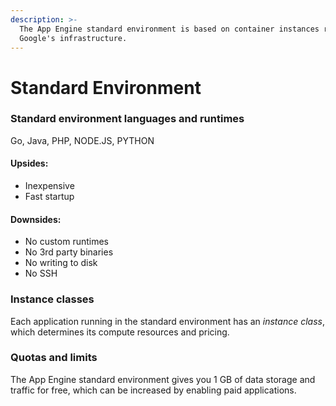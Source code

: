 ```yaml
---
description: >-
  The App Engine standard environment is based on container instances running on
  Google's infrastructure.
---
```


# Standard Environment

### Standard environment languages and runtimes <a id="standard_environment_languages_and_runtimes"></a>

Go, Java, PHP, NODE.JS, PYTHON

#### Upsides:

* Inexpensive
* Fast startup

#### Downsides:

* No custom runtimes
* No 3rd party binaries
* No writing to disk
* No SSH

### Instance classes <a id="instance_classes"></a>

Each application running in the standard environment has an _instance class_, which determines its compute resources and pricing. 

### Quotas and limits <a id="quotas_and_limits"></a>

The App Engine standard environment gives you 1 GB of data storage and traffic for free, which can be increased by enabling paid applications. 



